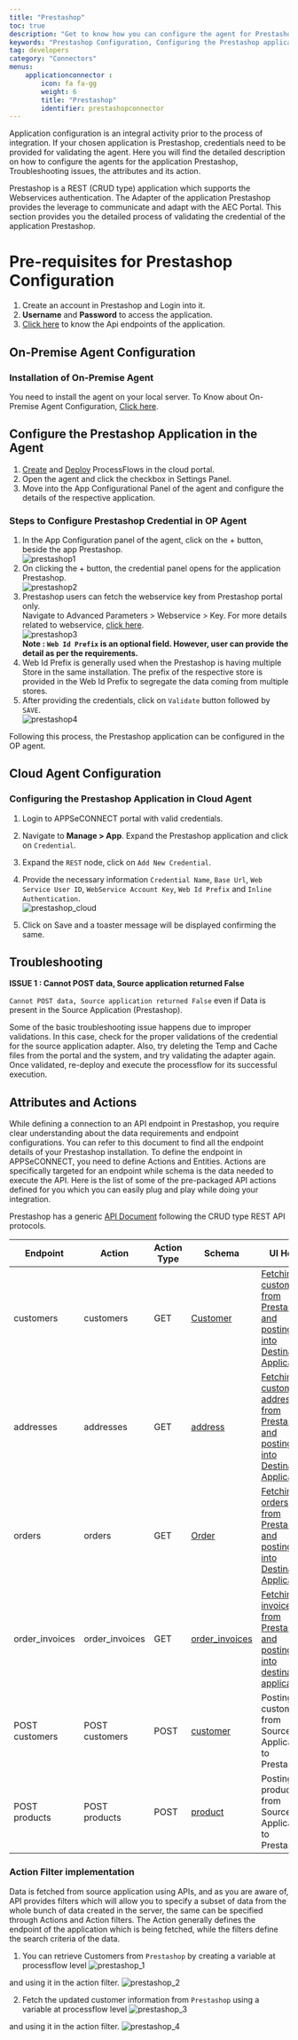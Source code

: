 ```yaml
---
title: "Prestashop"
toc: true
description: "Get to know how you can configure the agent for Prestashop"
keywords: "Prestashop Configuration, Configuring the Prestashop application, Action Filter implementation for Prestashop Application, Configure the Prestashop Application, Configuring the Prestashop Application in Cloud Agent"
tag: developers
category: "Connectors"
menus: 
    applicationconnector : 
        icon: fa fa-gg
        weight: 6
        title: "Prestashop"
        identifier: prestashopconnector
---
```


Application configuration is an integral activity prior to the process of integration. If your chosen application is Prestashop, credentials 
need to be provided for validating the agent.  Here you will find the detailed description on how to configure the agents for the application
Prestashop, Troubleshooting issues, the attributes and its action.

Prestashop is a REST (CRUD type) application which supports the Webservices authentication. The Adapter of the application Prestashop provides 
the leverage to communicate and adapt with the AEC Portal. This section provides you the detailed process of validating the credential of the 
application Prestashop.

# Pre-requisites for Prestashop Configuration 

1. Create an account in Prestashop and Login into it. 
2. **Username** and **Password** to access the application.  
3. [Click here](https://devdocs.prestashop.com/1.7/webservice/getting-started/) to know the Api endpoints of the application.

## On-Premise Agent Configuration 

### Installation of On-Premise Agent

You need to install the agent on your local server. To Know about On-Premise Agent Configuration, [Click here](/deployment/Deployment-Configuration/#on-premise-agent-configuration).   

## Configure the Prestashop Application in the Agent

1. [Create](/getting%20started/create-your-first-processflow/) and [Deploy](/processflow/deploying-and-executing-processflow/#deploying-processflows-to-environment) ProcessFlows in the cloud portal. 
2. Open the agent and click the checkbox in Settings Panel.  
3. Move into the  App Configurational Panel of the agent and configure the details of the respective application.  

### Steps to Configure Prestashop Credential in OP Agent

1. In the App Configuration panel of the agent, click on the + button, beside the app Prestashop.  
![prestashop1](/staticfiles/connectors/media/application-connector/prestashop1.png)     
2. On clicking the + button, the credential panel opens for the application Prestashop.   
![prestashop2](/staticfiles/connectors/media/application-connector/prestashop2.png)    
3. Prestashop users can fetch the webservice key from Prestashop portal only.   
   Navigate to Advanced Parameters > Webservice > Key. For more details related to webservice, [click here](https://devdocs.prestashop.com/1.7/development/webservice/).    
![prestashop3](/staticfiles/connectors/media/application-connector/prestashop3.png)    
**Note : `Web Id Prefix` is an optional field. However, user can provide the detail as per the requirements.**  
4. Web Id Prefix is generally used when the Prestashop is having multiple Store in the same installation. 
   The prefix of the respective store is provided in the Web Id Prefix to segregate the data coming from multiple stores.
5. After providing the credentials, click on `Validate` button followed by `SAVE`.  
![prestashop4](/staticfiles/connectors/media/application-connector/prestashop4.png)    

Following this process, the Prestashop application can be configured in the OP agent.

## Cloud Agent Configuration 

### Configuring the Prestashop Application in Cloud Agent

1. Login to APPSeCONNECT portal with valid credentials.   

2. Navigate to **Manage > App**. Expand the Prestashop application and click on `Credential`. 

3. Expand the `REST` node, click on `Add New Credential`.  

4. Provide the necessary information `Credential Name`, `Base Url`, `Web Service User ID`, `WebService Account Key`, `Web Id Prefix` and `Inline Authentication`.  
![prestashop_cloud](/staticfiles/connectors/media/application-connector/prestashop_cloud.png)    

5. Click on Save and a toaster message will be displayed confirming the same.

## Troubleshooting

**ISSUE 1 : Cannot POST data, Source application returned False**

`Cannot POST data, Source application returned False` even if Data is present in the Source Application (Prestashop).

Some of the basic troubleshooting issue happens due to improper validations. In this case, check for the proper validations of the credential 
for the source application adapter. Also, try deleting the Temp and Cache files from the portal and the system, and try validating the adapter again. 
Once validated, re-deploy and execute the processflow for its successful execution.

## Attributes and Actions

While defining a connection to an API endpoint in Prestashop, you require clear understanding about the data requirements and endpoint configurations. 
You can refer to this document to find all the endpoint details of your Prestashop installation. To define the endpoint in APPSeCONNECT, you need 
to define Actions and Entities. Actions are specifically targeted for an endpoint while schema is the data needed to execute the API. Here is the 
list of some of the pre-packaged API actions defined for you which you can easily plug and play while doing your integration.

Prestashop has a generic [API Document](https://devdocs.prestashop.com/1.7/development/webservice/) following the CRUD type REST API protocols. 

|Endpoint|Action|Action Type|Schema|UI Help|
|---|---|---|---|------|
|customers|customers|GET|[Customer](https://portal.appseconnect.com/Account/Login?ReturnUrl=%2fAppEntityAction%3fAppVersionId%3d2280f742-83d4-4605-acbd-c4246086fab5%26entityId%3d71faa24b-4ecd-4fa9-b2dd-f42cd0a04de5%26entityActionId%3d18d50f59-0f74-4e0a-8a33-e9ab25090f4b%26orgId%3dd21688a4-8967-48de-ae82-31dda565ec51%26IsFromPopup%3dFalse&AppVersionId=2280f742-83d4-4605-acbd-c4246086fab5&entityId=71faa24b-4ecd-4fa9-b2dd-f42cd0a04de5&entityActionId=18d50f59-0f74-4e0a-8a33-e9ab25090f4b&orgId=d21688a4-8967-48de-ae82-31dda565ec51&IsFromPopup=False#!)|[Fetching customers from Prestashop and posting it into Destination Application](http://doc.prestashop.com/display/PS14/Managing+Customers#ManagingCustomers)|
|addresses|addresses|GET|[address](https://portal.appseconnect.com/Account/Login?ReturnUrl=%2fAppEntityAction%3fAppVersionId%3d2280f742-83d4-4605-acbd-c4246086fab5%26entityId%3d62606e78-cff8-4b33-9498-5aef4df43f19%26entityActionId%3d87be2f2f-aedc-4e4d-a696-604d9e8d26b7%26orgId%3dd21688a4-8967-48de-ae82-31dda565ec51%26IsFromPopup%3dFalse&AppVersionId=2280f742-83d4-4605-acbd-c4246086fab5&entityId=62606e78-cff8-4b33-9498-5aef4df43f19&entityActionId=87be2f2f-aedc-4e4d-a696-604d9e8d26b7&orgId=d21688a4-8967-48de-ae82-31dda565ec51&IsFromPopup=False#!)|[Fetching customer address from Prestashop and posting it into Destination Application](http://doc.prestashop.com/display/PS17/Customer+addresses)|
|orders|orders|GET|[Order](https://portal.appseconnect.com/Account/Login?ReturnUrl=%2fAppEntityAction%3fAppVersionId%3d2280f742-83d4-4605-acbd-c4246086fab5%26entityId%3dd14831fb-419e-47bb-8ead-19eadcbfd73b%26entityActionId%3d655ad116-e8d5-4619-9f4c-58060855b512%26orgId%3dd21688a4-8967-48de-ae82-31dda565ec51%26IsFromPopup%3dFalse&AppVersionId=2280f742-83d4-4605-acbd-c4246086fab5&entityId=d14831fb-419e-47bb-8ead-19eadcbfd73b&entityActionId=655ad116-e8d5-4619-9f4c-58060855b512&orgId=d21688a4-8967-48de-ae82-31dda565ec51&IsFromPopup=False#!)|[Fetching orders from Prestashop and posting it into Destination Application](http://doc.prestashop.com/display/PS17/Orders)|
|order_invoices|order_invoices|GET|[order_invoices](https://portal.appseconnect.com/Account/Login?ReturnUrl=%2fAppEntityAction%3fAppVersionId%3d2280f742-83d4-4605-acbd-c4246086fab5%26entityId%3d16224c0b-f158-40d4-bd0d-456c6f173a0a%26entityActionId%3dc4ad11f4-1043-4896-b642-589968ddb7d8%26orgId%3dd21688a4-8967-48de-ae82-31dda565ec51%26IsFromPopup%3dFalse&AppVersionId=2280f742-83d4-4605-acbd-c4246086fab5&entityId=16224c0b-f158-40d4-bd0d-456c6f173a0a&entityActionId=c4ad11f4-1043-4896-b642-589968ddb7d8&orgId=d21688a4-8967-48de-ae82-31dda565ec51&IsFromPopup=False#!)|[Fetching invoices from Prestashop and posting it into destination application](http://doc.prestashop.com/display/PS17/Invoices)|
|POST customers|POST customers|POST|[customer](https://portal.appseconnect.com/Account/Login?ReturnUrl=%2fAppEntityAction%3fAppVersionId%3d2280f742-83d4-4605-acbd-c4246086fab5%26entityId%3d71faa24b-4ecd-4fa9-b2dd-f42cd0a04de5%26entityActionId%3da0cd83f3-0b02-49e5-8560-770665a40722%26orgId%3dd21688a4-8967-48de-ae82-31dda565ec51%26IsFromPopup%3dFalse&AppVersionId=2280f742-83d4-4605-acbd-c4246086fab5&entityId=71faa24b-4ecd-4fa9-b2dd-f42cd0a04de5&entityActionId=a0cd83f3-0b02-49e5-8560-770665a40722&orgId=d21688a4-8967-48de-ae82-31dda565ec51&IsFromPopup=False#!)|Posting customers from Source Application to Prestashop|
|POST products|POST products|POST|[product](https://portal.appseconnect.com/Account/Login?ReturnUrl=%2fAppEntityAction%3fAppVersionId%3d2280f742-83d4-4605-acbd-c4246086fab5%26entityId%3d28e2659a-b7e3-4012-8645-6f31d7f4bbe7%26entityActionId%3dbbb46ef1-00df-4145-892b-9ade7b1f6eb3%26orgId%3dd21688a4-8967-48de-ae82-31dda565ec51%26IsFromPopup%3dFalse&AppVersionId=2280f742-83d4-4605-acbd-c4246086fab5&entityId=28e2659a-b7e3-4012-8645-6f31d7f4bbe7&entityActionId=bbb46ef1-00df-4145-892b-9ade7b1f6eb3&orgId=d21688a4-8967-48de-ae82-31dda565ec51&IsFromPopup=False#!)|Posting products from Source Application to Prestashop|

### Action Filter implementation 

Data is fetched from source application using APIs, and as you are aware of, API provides filters 
which will allow you to specify a subset of data from the whole bunch of data created in the server, 
the same can be specified through Actions and Action filters. The Action generally defines the 
endpoint of the application which is being fetched, while the filters define the search criteria 
of the data. 

1) You can retrieve Customers from `Prestashop` by creating a variable at processflow level 
![prestashop_1](/staticfiles/connectors/media/application-connector/prestashop_1.png) 

and using it in the action filter.
![prestashop_2](/staticfiles/connectors/media/application-connector/prestashop_2.png)

2) Fetch the updated customer information from `Prestashop` using a variable at processflow level
![prestashop_3](/staticfiles/connectors/media/application-connector/prestashop_3.png)

and using it in the action filter.
![prestashop_4](/staticfiles/connectors/media/application-connector/prestashop_4.png)






